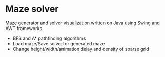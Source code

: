 # Maze solver
Maze generator and solver visualization written on Java using Swing and AWT frameworks.

* BFS and A* pathfinding algorithms
* Load maze/Save solved or generated maze
* Change height/width/animation delay and density of sparse grid
